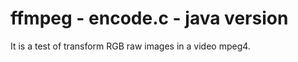 ffmpeg - encode.c - java version
======================================

It is a test of transform RGB raw images in a video mpeg4. 